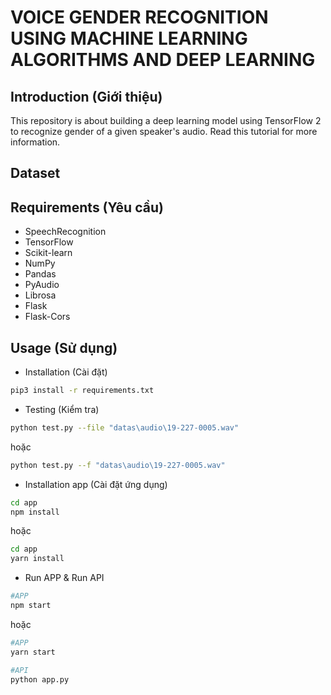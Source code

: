 # VOICE GENDER RECOGNITION USING MACHINE LEARNING ALGORITHMS AND DEEP LEARNING

## Introduction (Giới thiệu)

This repository is about building a deep learning model using TensorFlow 2 to recognize gender of a given speaker's audio. Read this tutorial for more information.

## Dataset

## Requirements (Yêu cầu)

- SpeechRecognition
- TensorFlow
- Scikit-learn
- NumPy
- Pandas
- PyAudio
- Librosa
- Flask
- Flask-Cors

## Usage (Sử dụng)

- Installation (Cài đặt)

```bash
pip3 install -r requirements.txt
```

- Testing (Kiểm tra)

```bash
python test.py --file "datas\audio\19-227-0005.wav"
```
hoặc
```bash
python test.py --f "datas\audio\19-227-0005.wav"
```

- Installation app (Cài đặt ứng dụng)

```bash
cd app
npm install
```
hoặc
```bash
cd app
yarn install
```

- Run APP & Run API

```bash
#APP
npm start
```
hoặc
```bash
#APP
yarn start
```
```bash
#API
python app.py
```
